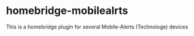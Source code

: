# homebridge-mobilealrts
This is a homebridge plugin for several Mobile-Alerts (Technologe) devices

